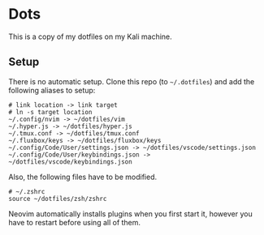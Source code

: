 # Dots

This is a copy of my dotfiles on my Kali machine.

## Setup

There is no automatic setup. Clone this repo (to `~/.dotfiles`) and add the following aliases to setup:

```shell
# link location -> link target
# ln -s target location
~/.config/nvim -> ~/dotfiles/vim
~/.hyper.js -> ~/dotfiles/hyper.js
~/.tmux.conf -> ~/dotfiles/tmux.conf
~/.fluxbox/keys -> ~/dotfiles/fluxbox/keys
~/.config/Code/User/settings.json -> ~/dotfiles/vscode/settings.json
~/.config/Code/User/keybindings.json -> ~/dotfiles/vscode/keybindings.json
```

Also, the following files have to be modified.

```shell
# ~/.zshrc
source ~/dotfiles/zsh/zshrc
```

Neovim automatically installs plugins when you first start it, however you have to restart before using all of them. 
